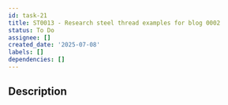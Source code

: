 ```yaml
---
id: task-21
title: ST0013 - Research steel thread examples for blog 0002
status: To Do
assignee: []
created_date: '2025-07-08'
labels: []
dependencies: []
---
```


## Description
